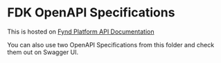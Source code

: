 # FDK OpenAPI Specifications

This is hosted on [Fynd Platform API Documentation](https://documentation.jiogamesz0.de/en/api-doc)

You can also use two OpenAPI Specifications from this folder and check them out on Swagger UI.
